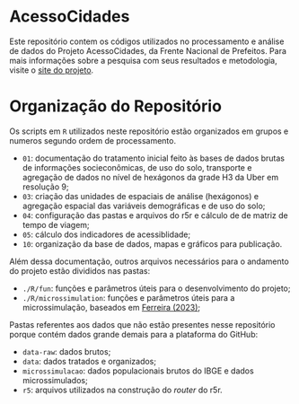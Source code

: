 # AcessoCidades
Este repositório contem os códigos utilizados no processamento e análise de dados do Projeto AcessoCidades, da Frente Nacional de Prefeitos. Para mais informações sobre a pesquisa com seus resultados e metodologia, visite o <a href="https://multimidia.fnp.org.br/biblioteca/documentos/item/978-saiba-mais-projeto-acessocidades)https://multimidia.fnp.org.br/biblioteca/documentos/item/978-saiba-mais-projeto-acessocidades">site do projeto</a>.
# Organização do Repositório

Os scripts em `R` utilizados neste repositório estão organizados em grupos e numeros segundo ordem de processamento.

  - `01`: documentação do tratamento inicial feito às bases
    de dados brutas de informações socieconômicas, de uso do solo,
    transporte e agregação de dados no nível de hexágonos da grade H3 da Uber em resolução 9;
  - `03`: criação das unidades de espaciais de análise (hexágonos) e
    agregação espacial das variáveis demográficas e de uso do solo;
  - `04`: configuração das pastas e arquivos do r5r e cálculo de de matriz de tempo de
    viagem;
  - `05`: cálculo dos indicadores de acessiblidade;
  - `10`: organização da base de dados, mapas e gráficos para publicação.

Além dessa documentação, outros arquivos necessários para o andamento do
projeto estão divididos nas pastas:

  - `./R/fun`: funções e parâmetros úteis para o desenvolvimento do projeto;
  - `./R/microssimulation`: funções e parâmetros úteis para a microssimulação, baseados em <a href="https://github.com/lucasferreira-tp/microsimulation"> Ferreira (2023)</a>;

Pastas referentes aos dados que não estão presentes nesse repositório
porque contém dados grande demais para a plataforma do GitHub:

  - `data-raw`: dados brutos;
  - `data`: dados tratados e organizados;
  - `microssimulacao`: dados populacionais brutos do IBGE e dados microssimulados;
  - `r5`: arquivos utilizados na construção do *router* do
    r5r.
